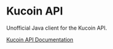 # Kucoin API

Unofficial Java client for the Kucoin API.

[Kucoin API Documentation](https://docs.kucoin.com/#general)
